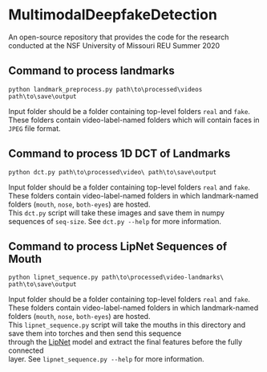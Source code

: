 # MultimodalDeepfakeDetection
An open-source repository that provides the code for the research conducted at the NSF University of Missouri REU Summer 2020

## Command to process landmarks
```
python landmark_preprocess.py path\to\processed\videos path\to\save\output
```
Input folder should be a folder containing top-level folders `real` and `fake`. \
These folders contain video-label-named folders which will contain faces in `JPEG` file format.
## Command to process 1D DCT of Landmarks
```
python dct.py path\to\processed\video\ path\to\save\output
```
Input folder should be a folder containing top-level folders `real` and `fake`. \
These folders contain video-label-named folders in which landmark-named folders (`mouth`, `nose`, `both-eyes`) are hosted. \
This `dct.py` script will take these images and save them in numpy sequences of `seq-size`. See `dct.py --help` for more information.
## Command to process LipNet Sequences of Mouth
```
python lipnet_sequence.py path\to\processed\video-landmarks\ path\to\save\output
```
Input folder should be a folder containing top-level folders `real` and `fake`. \
These folders contain video-label-named folders in which landmark-named folders (`mouth`, `nose`, `both-eyes`) are hosted. \
This `lipnet_sequence.py` script will take the mouths in this directory and save them into torches and then send this sequence \
through the [LipNet](https://github.com/Fengdalu/LipNet-PyTorch) model and extract the final features before the fully connected \
layer. See `lipnet_sequence.py --help` for more information.